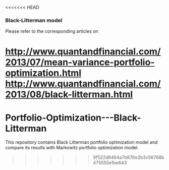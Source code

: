 <<<<<<< HEAD
### Black-Litterman model

Please refer to the corresponding articles on 

http://www.quantandfinancial.com/2013/07/mean-variance-portfolio-optimization.html
http://www.quantandfinancial.com/2013/08/black-litterman.html
=======
# Portfolio-Optimization---Black-Litterman
This repository contains Black Litterman portfolio optimization model and compare its results with Markowitz portfolio optimization model.
>>>>>>> 9f522d6464a7b676e2b3c56768b475555e1be643
